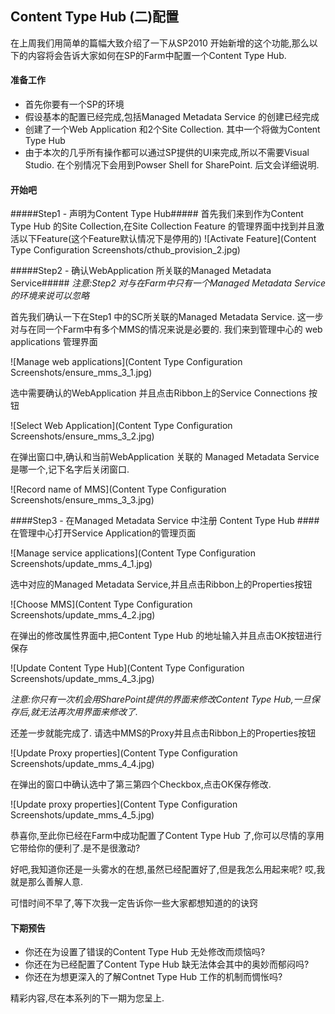 ## Content Type Hub (二)配置 ##

在上周我们用简单的篇幅大致介绍了一下从SP2010 开始新增的这个功能,那么以下的内容将会告诉大家如何在SP的Farm中配置一个Content Type Hub.

#### 准备工作 ####
- 首先你要有一个SP的环境
- 假设基本的配置已经完成,包括Managed Metadata Service 的创建已经完成
- 创建了一个Web Application 和2个Site Collection. 其中一个将做为Content Type Hub
- 由于本次的几乎所有操作都可以通过SP提供的UI来完成,所以不需要Visual Studio. 在个别情况下会用到Powser Shell for SharePoint. 后文会详细说明.




#### 开始吧 ####

#####Step1 - 声明为Content Type Hub#####
首先我们来到作为Content Type Hub 的Site Collection,在Site Collection Feature 的管理界面中找到并且激活以下Feature(这个Feature默认情况下是停用的)
![Activate Feature](Content Type Configuration Screenshots/cthub_provision_2.jpg)


#####Step2 - 确认WebApplication 所关联的Managed Metadata Service#####
*注意:Step2 对与在Farm中只有一个Managed Metadata Service 的环境来说可以忽略*

首先我们确认一下在Step1 中的SC所关联的Managed Metadata Service. 这一步对与在同一个Farm中有多个MMS的情况来说是必要的. 我们来到管理中心的 web applications 管理界面

![Manage web applications](Content Type Configuration Screenshots/ensure_mms_3_1.jpg)


选中需要确认的WebApplication 并且点击Ribbon上的Service Connections 按钮

![Select Web Application](Content Type Configuration Screenshots/ensure_mms_3_2.jpg)

在弹出窗口中,确认和当前WebApplication 关联的 Managed Metadata Service 是哪一个,记下名字后关闭窗口.

![Record name of MMS](Content Type Configuration Screenshots/ensure_mms_3_3.jpg)


####Step3 - 在Managed Metadata Service 中注册 Content Type Hub ####
在管理中心打开Service Application的管理页面

![Manage service applications](Content Type Configuration Screenshots/update_mms_4_1.jpg)

选中对应的Managed Metadata Service,并且点击Ribbon上的Properties按钮

![Choose MMS](Content Type Configuration Screenshots/update_mms_4_2.jpg)

在弹出的修改属性界面中,把Content Type Hub 的地址输入并且点击OK按钮进行保存

![Update Content Type Hub](Content Type Configuration Screenshots/update_mms_4_3.jpg)

*注意:你只有一次机会用SharePoint提供的界面来修改Content Type Hub,一旦保存后,就无法再次用界面来修改了.*

还差一步就能完成了. 请选中MMS的Proxy并且点击Ribbon上的Properties按钮

![Update Proxy properties](Content Type Configuration Screenshots/update_mms_4_4.jpg)

在弹出的窗口中确认选中了第三第四个Checkbox,点击OK保存修改.

![Update proxy properties](Content Type Configuration Screenshots/update_mms_4_5.jpg)

恭喜你,至此你已经在Farm中成功配置了Content Type Hub 了,你可以尽情的享用它带给你的便利了.是不是很激动?

好吧,我知道你还是一头雾水的在想,虽然已经配置好了,但是我怎么用起来呢? 哎,我就是那么善解人意.

可惜时间不早了,等下次我一定告诉你一些大家都想知道的的诀窍

#### 下期预告 ####
* 你还在为设置了错误的Content Type Hub 无处修改而烦恼吗?
* 你还在为已经配置了Content Type Hub 缺无法体会其中的奥妙而郁闷吗?
* 你还在为想更深入的了解Contnet Type Hub 工作的机制而惆怅吗?

精彩内容,尽在本系列的下一期为您呈上.


